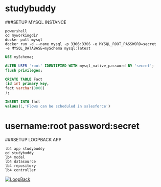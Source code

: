 # studybuddy
###SETUP MYSQL INSTANCE
```
powershell
cd myworkingdir
docker pull mysql
docker run -d --name mysql -p 3306:3306 -e MYSQL_ROOT_PASSWORD=secret -e MYSQL_DATABASE=mySchema mysql:latest
```

``` sql
USE mySchema;

ALTER USER 'root' IDENTIFIED WITH mysql_native_password BY 'secret';
flush privileges;

CREATE TABLE Fact
(id int primary key,
fact varchar(8000)
);

INSERT INTO fact
values(1,'Flows can be scheduled in salesforce')
```

# username:root password:secret
###SETUP LOOPBACK APP
```
lb4 app studybuddy
cd studybuddy
lb4 model
lb4 datasource
lb4 repository
lb4 controller
```
[![LoopBack](https://github.com/strongloop/loopback-next/raw/master/docs/site/imgs/branding/Powered-by-LoopBack-Badge-(blue)-@2x.png)](http://loopback.io/)
